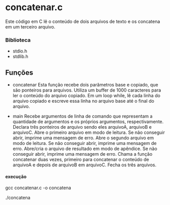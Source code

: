 # concatenar.c
Este código em C lê o conteúdo de dois arquivos de texto e os concatena em um terceiro arquivo. 

### Biblioteca
- stdio.h
- stdlib.h

## Funções

- concatenar
Esta função recebe dois parâmetros base e copiado, que são ponteiros para arquivos.
Utiliza um buffer de 1000 caracteres para ler o conteúdo do arquivo copiado.
Em um loop while, lê cada linha do arquivo copiado e escreve essa linha no arquivo base até o final do arquivo.


- main
Recebe argumentos de linha de comando que representam a quantidade de argumentos e os próprios argumentos, respectivamente.
Declara três ponteiros de arquivo sendo eles arquivoA, arquivoB e arquivoC.
Abre o primeiro arquivo em modo de leitura. Se não conseguir abrir, imprime uma mensagem de erro.
Abre o segundo arquivo em modo de leitura. Se não conseguir abrir, imprime uma mensagem de erro.
Abre/cria o arquivo de resultado em modo de apêndice. Se não conseguir abrir, imprime uma mensagem de erro.
Chama a função concatenar duas vezes, primeiro para concatenar o conteúdo de arquivoA e depois de arquivoB em arquivoC.
Fecha os três arquivos.

#### execução

gcc concatenar.c -o concatena

./concatena


